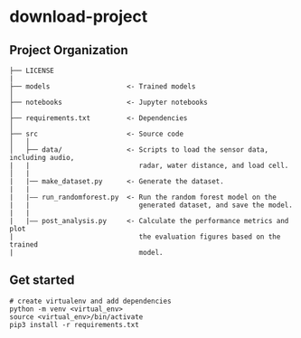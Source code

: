 # download-project

## Project Organization

    ├── LICENSE
    |
    ├── models                   <- Trained models
    │      
    ├── notebooks                <- Jupyter notebooks
    │      
    ├── requirements.txt         <- Dependencies
    │      
    ├── src                      <- Source code
    │   │      
    │   ├── data/                <- Scripts to load the sensor data, including audio,
    |   |                           radar, water distance, and load cell.
    │   |
    |   |── make_dataset.py      <- Generate the dataset.
    |   |
    |   |—— run_randomforest.py  <- Run the random forest model on the
    |   |                           generated dataset, and save the model.
    |   |
    |   |—— post_analysis.py     <- Calculate the performance metrics and plot
    |                               the evaluation figures based on the trained
    |                               model.


## Get started

```{bash}
# create virtualenv and add dependencies
python -m venv <virtual_env>
source <virtual_env>/bin/activate
pip3 install -r requirements.txt
```
